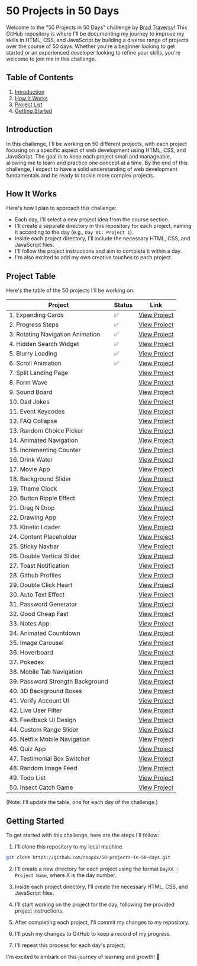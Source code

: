 # 50 Projects in 50 Days

Welcome to the "50 Projects in 50 Days" challenge by [Brad Traversy](https://www.udemy.com/course/50-projects-50-days/)! This GitHub repository is where I'll be documenting my journey to improve my skills in HTML, CSS, and JavaScript by building a diverse range of projects over the course of 50 days. Whether you're a beginner looking to get started or an experienced developer looking to refine your skills, you're welcome to join me in this challenge.

## Table of Contents

1. [Introduction](#introduction)
2. [How It Works](#how-it-works)
3. [Project List](#project-table)
4. [Getting Started](#getting-started)

## Introduction

In this challenge, I'll be working on 50 different projects, with each project focusing on a specific aspect of web development using HTML, CSS, and JavaScript. The goal is to keep each project small and manageable, allowing me to learn and practice one concept at a time. By the end of this challenge, I expect to have a solid understanding of web development fundamentals and be ready to tackle more complex projects.

## How It Works

Here's how I plan to approach this challenge:

- Each day, I'll select a new project idea from the course section.
- I'll create a separate directory in this repository for each project, naming it according to the day (e.g., `Day 01: Project 1`).
- Inside each project directory, I'll include the necessary HTML, CSS, and JavaScript files.
- I'll follow the project instructions and aim to complete it within a day.
- I'm also excited to add my own creative touches to each project.

## Project Table

Here's the table of the 50 projects I'll be working on:

| Project                          | Status | Link                                                         |
| -------------------------------- | ------ | ------------------------------------------------------------ |
| 1. Expanding Cards               | ✅     | [View Project](https://expanding-cards-d1.netlify.app/)      |
| 2. Progress Steps                | ✅     | [View Project](https://progress-steps-d2.netlify.app/)       |
| 3. Rotating Navigation Animation | ✅     | [View Project](https://rotating-navigation-d3.netlify.app/)  |
| 4. Hidden Search Widget          | ✅     | [View Project](https://hidden-search-widget-d4.netlify.app/) |
| 5. Blurry Loading                | ✅     | [View Project](https://blurry-loading-d5.netlify.app/)       |
| 6. Scroll Animation              | ✅     | [View Project](https://scrolling-navigation-d6.netlify.app/) |
| 7. Split Landing Page            |        | [View Project](#)                                            |
| 8. Form Wave                     |        | [View Project](#)                                            |
| 9. Sound Board                   |        | [View Project](#)                                            |
| 10. Dad Jokes                    |        | [View Project](#)                                            |
| 11. Event Keycodes               |        | [View Project](#)                                            |
| 12. FAQ Collapse                 |        | [View Project](#)                                            |
| 13. Random Choice Picker         |        | [View Project](#)                                            |
| 14. Animated Navigation          |        | [View Project](#)                                            |
| 15. Incrementing Counter         |        | [View Project](#)                                            |
| 16. Drink Water                  |        | [View Project](#)                                            |
| 17. Movie App                    |        | [View Project](#)                                            |
| 18. Background Slider            |        | [View Project](#)                                            |
| 19. Theme Clock                  |        | [View Project](#)                                            |
| 20. Button Ripple Effect         |        | [View Project](#)                                            |
| 21. Drag N Drop                  |        | [View Project](#)                                            |
| 22. Drawing App                  |        | [View Project](#)                                            |
| 23. Kinetic Loader               |        | [View Project](#)                                            |
| 24. Content Placeholder          |        | [View Project](#)                                            |
| 25. Sticky Navbar                |        | [View Project](#)                                            |
| 26. Double Vertical Slider       |        | [View Project](#)                                            |
| 27. Toast Notification           |        | [View Project](#)                                            |
| 28. Github Profiles              |        | [View Project](#)                                            |
| 29. Double Click Heart           |        | [View Project](#)                                            |
| 30. Auto Text Effect             |        | [View Project](#)                                            |
| 31. Password Generator           |        | [View Project](#)                                            |
| 32. Good Cheap Fast              |        | [View Project](#)                                            |
| 33. Notes App                    |        | [View Project](#)                                            |
| 34. Animated Countdown           |        | [View Project](#)                                            |
| 35. Image Carousel               |        | [View Project](#)                                            |
| 36. Hoverboard                   |        | [View Project](#)                                            |
| 37. Pokedex                      |        | [View Project](#)                                            |
| 38. Mobile Tab Navigation        |        | [View Project](#)                                            |
| 39. Password Strength Background |        | [View Project](#)                                            |
| 40. 3D Background Boxes          |        | [View Project](#)                                            |
| 41. Verify Account UI            |        | [View Project](#)                                            |
| 42. Live User Filter             |        | [View Project](#)                                            |
| 43. Feedback UI Design           |        | [View Project](#)                                            |
| 44. Custom Range Slider          |        | [View Project](#)                                            |
| 45. Netflix Mobile Navigation    |        | [View Project](#)                                            |
| 46. Quiz App                     |        | [View Project](#)                                            |
| 47. Testimonial Box Switcher     |        | [View Project](#)                                            |
| 48. Random Image Feed            |        | [View Project](#)                                            |
| 49. Todo List                    |        | [View Project](#)                                            |
| 50. Insect Catch Game            |        | [View Project](#)                                            |

(Note: I'll update the table, one for each day of the challenge.)

## Getting Started

To get started with this challenge, here are the steps I'll follow:

1. I'll clone this repository to my local machine.

```bash
git clone https://github.com/roopxx/50-projects-in-50-days.git
```

2. I'll create a new directory for each project using the format `DayXX : Project Name`, where X is the day number.

3. Inside each project directory, I'll create the necessary HTML, CSS, and JavaScript files.

4. I'll start working on the project for the day, following the provided project instructions.

5. After completing each project, I'll commit my changes to my repository.

6. I'll push my changes to GitHub to keep a record of my progress.

7. I'll repeat this process for each day's project.

I'm excited to embark on this journey of learning and growth! 🚀
